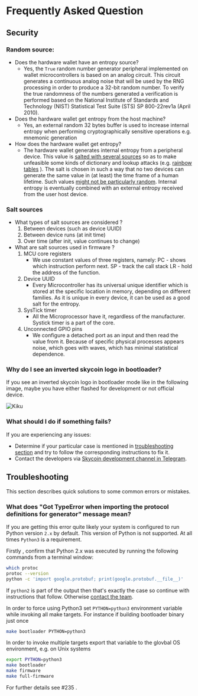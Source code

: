 # Frequently Asked Question

## Security

### Random source:

- Does the hardware wallet have an entropy source?
  * Yes, the `True` random number generator peripheral implemented on wallet
    microcontrollers is based on an analog circuit. This circuit generates a 
    continuous analog noise that will be used by the RNG processing in order to 
    produce a 32-bit random number. To verify the true randomness of the numbers 
    generated a verification is performed based on the
    National Institute of Standards and Technology (NIST) Statistical Test Suite (STS) 
    SP 800-22rev1a (April 2010).
- Does the hardware wallet get entropy from the host machine?
  * Yes, an external random 32 bytes  buffer is used to increase internal entropy
    when performing cryptographically sensitive operations e.g. mnemonic generation
- How does the hardware wallet get entropy?
  * The hardware wallet generates internal entropy from a peripheral device. This value is
    [salted with several sources](https://security.stackexchange.com/questions/73588/does-too-long-a-salt-reduce-the-security-of-a-stored-password-hash)
    so as to make unfeasible some kinds of dictionary and lookup attacks (e.g. [rainbow tables](https://en.wikipedia.org/wiki/Rainbow_table) ).
    The salt is chosen in such a way that no two devices can generate the same value in (at least) the time frame of a human lifetime.
    Such values [might not be particularly random](https://security.stackexchange.com/questions/16117/in-hashing-does-it-matter-how-random-a-salt-is).
    Internal entropy is eventually combined with an external entropy received from the user host device.
    
### Salt sources
- What types of salt sources are considered ?
     1. Between devices (such as device UUID)
     2. Between device runs (at init time)
     3. Over time (after init, value continues to change)
- What are salt sources used in firmware ?
     1. MCU core registers
        * We use constant values of three registers, namely: 
        PC - shows which instruction perform next.
        SP - track the call stack
        LR - hold the address of the function.
    2. Device UUID
        * Every Microcontroller has its universal unique identifier which is stored at the specific location in memory, depending on different families.
        As it is unique in every device, it can be used as a good salt for the entropy. 
    3. SysTick timer
        * All the Microprocessor have it, regardless of the manufacturer. Systick timer is a part of the core.
    4. Unconnected GPIO pins
        * We configure a detached port as an input and then read the value from it. Because of specific physical processes appears noise, which goes with waves, which has minimal statistical dependence.
### Why do I see an inverted skycoin logo in bootloader?

If you see an inverted skycoin logo in bootloader mode like in the following image, maybe you have either flashed for development or not official device.

![Kiku](images/skycoin_logo_inverted_bootloader.jpg)

### What should I do if something fails?

If you are experiencing any issues:

- Determine if your particular case is mentioned in [troubleshooting section](#troubleshooting) and try to follow the corresponding instructions to fix it.
- Contact the developers via [Skycoin development channel in Telegram](https://t.me/skycoindev).

## Troubleshooting

This section describes quick solutions to some common errors or mistakes.

### What does "Got TypeError when importing the protocol definitions for generator" message mean?

If you are getting this error quite likely your system is configured to run Python version `2.x` by default. This version of Python is not supported. At all times `Python3` is a requirement.

Firstly , confirm that Python 2.x was executed by running the following commands from a terminal window:

```sh
which protoc
protoc --version
python -c 'import google.protobuf; print(google.protobuf.__file__)'
```

If `python2` is part of the output then that's exactly the case so continue with instructions that follow. Otherwise [contact the team](#what-should-i-do-if-something-fails).

In order to force using Python3 set `PYTHON=python3` environment variable while invoking all make targets. For instance if building bootloader binary just once

```sh
make bootloader PYTHON=python3
```

In order to invoke multiple targets export that variable to the glovbal OS environment, e.g. on Unix systems

```sh
export PYTHON=python3
make bootloader
make firmware
make full-firmware
```

For further details see #235 .

